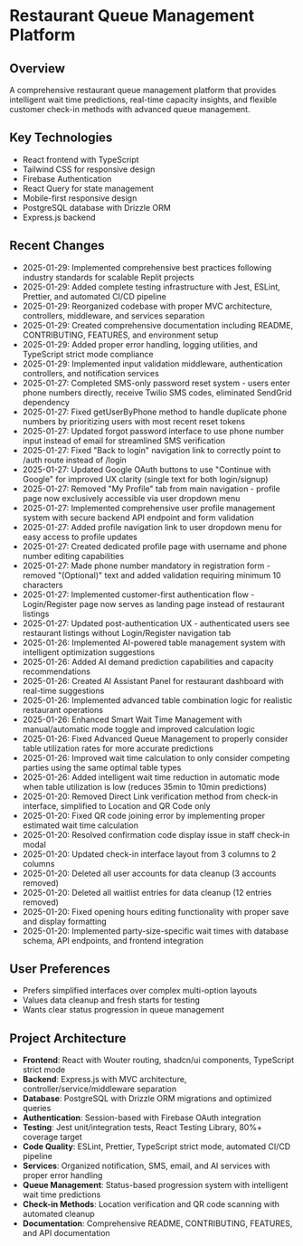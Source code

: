 # Restaurant Queue Management Platform

## Overview
A comprehensive restaurant queue management platform that provides intelligent wait time predictions, real-time capacity insights, and flexible customer check-in methods with advanced queue management.

## Key Technologies
- React frontend with TypeScript
- Tailwind CSS for responsive design
- Firebase Authentication
- React Query for state management
- Mobile-first responsive design
- PostgreSQL database with Drizzle ORM
- Express.js backend

## Recent Changes
- 2025-01-29: Implemented comprehensive best practices following industry standards for scalable Replit projects
- 2025-01-29: Added complete testing infrastructure with Jest, ESLint, Prettier, and automated CI/CD pipeline
- 2025-01-29: Reorganized codebase with proper MVC architecture, controllers, middleware, and services separation
- 2025-01-29: Created comprehensive documentation including README, CONTRIBUTING, FEATURES, and environment setup
- 2025-01-29: Added proper error handling, logging utilities, and TypeScript strict mode compliance
- 2025-01-29: Implemented input validation middleware, authentication controllers, and notification services
- 2025-01-27: Completed SMS-only password reset system - users enter phone numbers directly, receive Twilio SMS codes, eliminated SendGrid dependency
- 2025-01-27: Fixed getUserByPhone method to handle duplicate phone numbers by prioritizing users with most recent reset tokens
- 2025-01-27: Updated forgot password interface to use phone number input instead of email for streamlined SMS verification
- 2025-01-27: Fixed "Back to login" navigation link to correctly point to /auth route instead of /login
- 2025-01-27: Updated Google OAuth buttons to use "Continue with Google" for improved UX clarity (single text for both login/signup)
- 2025-01-27: Removed "My Profile" tab from main navigation - profile page now exclusively accessible via user dropdown menu
- 2025-01-27: Implemented comprehensive user profile management system with secure backend API endpoint and form validation
- 2025-01-27: Added profile navigation link to user dropdown menu for easy access to profile updates
- 2025-01-27: Created dedicated profile page with username and phone number editing capabilities
- 2025-01-27: Made phone number mandatory in registration form - removed "(Optional)" text and added validation requiring minimum 10 characters
- 2025-01-27: Implemented customer-first authentication flow - Login/Register page now serves as landing page instead of restaurant listings
- 2025-01-27: Updated post-authentication UX - authenticated users see restaurant listings without Login/Register navigation tab
- 2025-01-26: Implemented AI-powered table management system with intelligent optimization suggestions
- 2025-01-26: Added AI demand prediction capabilities and capacity recommendations  
- 2025-01-26: Created AI Assistant Panel for restaurant dashboard with real-time suggestions
- 2025-01-26: Implemented advanced table combination logic for realistic restaurant operations
- 2025-01-26: Enhanced Smart Wait Time Management with manual/automatic mode toggle and improved calculation logic
- 2025-01-26: Fixed Advanced Queue Management to properly consider table utilization rates for more accurate predictions
- 2025-01-26: Improved wait time calculation to only consider competing parties using the same optimal table types
- 2025-01-26: Added intelligent wait time reduction in automatic mode when table utilization is low (reduces 35min to 10min predictions)
- 2025-01-20: Removed Direct Link verification method from check-in interface, simplified to Location and QR Code only
- 2025-01-20: Fixed QR code joining error by implementing proper estimated wait time calculation
- 2025-01-20: Resolved confirmation code display issue in staff check-in modal
- 2025-01-20: Updated check-in interface layout from 3 columns to 2 columns
- 2025-01-20: Deleted all user accounts for data cleanup (3 accounts removed)
- 2025-01-20: Deleted all waitlist entries for data cleanup (12 entries removed)
- 2025-01-20: Fixed opening hours editing functionality with proper save and display formatting
- 2025-01-20: Implemented party-size-specific wait times with database schema, API endpoints, and frontend integration

## User Preferences
- Prefers simplified interfaces over complex multi-option layouts
- Values data cleanup and fresh starts for testing
- Wants clear status progression in queue management

## Project Architecture
- **Frontend**: React with Wouter routing, shadcn/ui components, TypeScript strict mode
- **Backend**: Express.js with MVC architecture, controller/service/middleware separation
- **Database**: PostgreSQL with Drizzle ORM migrations and optimized queries
- **Authentication**: Session-based with Firebase OAuth integration
- **Testing**: Jest unit/integration tests, React Testing Library, 80%+ coverage target
- **Code Quality**: ESLint, Prettier, TypeScript strict mode, automated CI/CD pipeline
- **Services**: Organized notification, SMS, email, and AI services with proper error handling
- **Queue Management**: Status-based progression system with intelligent wait time predictions
- **Check-in Methods**: Location verification and QR code scanning with automated cleanup
- **Documentation**: Comprehensive README, CONTRIBUTING, FEATURES, and API documentation